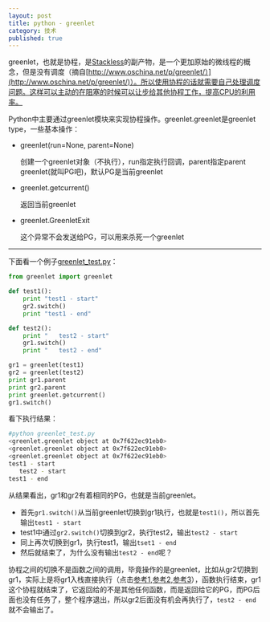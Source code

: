 ```yaml
---
layout: post
title: python - greenlet
category: 技术 
published: true
---
```


greenlet，也就是协程，是[Stackless](http://www.stackless.com/)的副产物，是一个更加原始的微线程的概念，但是没有调度（摘自[http://www.oschina.net/p/greenlet/）](http://www.oschina.net/p/greenlet/)）。所以使用协程的话就需要自己处理调度问题。这样可以主动的在阻塞的时候可以让步给其他协程工作，提高CPU的利用率。

Python中主要通过greenlet模块来实现协程操作。greenlet.greenlet是greenlet type，一些基本操作：

- greenlet(run=None, parent=None)

  创建一个greenlet对象（不执行），run指定执行回调，parent指定parent greenlet(就叫PG吧)，默认PG是当前greenlet

- greenlet.getcurrent()

  返回当前greenlet

- greenlet.GreenletExit

  这个异常不会发送给PG，可以用来杀死一个greenlet

--------------------------------------------------------------------------------

下面看一个例子[greenlet_test.py][1]：

```python
from greenlet import greenlet

def test1():
    print "test1 - start"
    gr2.switch()
    print "test1 - end"

def test2():
    print "   test2 - start"
    gr1.switch()
    print "   test2 - end"

gr1 = greenlet(test1)
gr2 = greenlet(test2)
print gr1.parent
print gr2.parent
print greenlet.getcurrent()
gr1.switch()
```

看下执行结果：

```bash
#python greenlet_test.py
<greenlet.greenlet object at 0x7f622ec91eb0>
<greenlet.greenlet object at 0x7f622ec91eb0>
<greenlet.greenlet object at 0x7f622ec91eb0>
test1 - start
   test2 - start
test1 - end
```

从结果看出，gr1和gr2有着相同的PG，也就是当前greenlet。

- 首先`gr1.switch()`从当前greenlet切换到gr1执行，也就是`test1()`，所以首先输出`test1 - start`
- test1中通过`gr2.switch()`切换到gr2，执行test2，输出`test2 - start`
- 同上再次切换到gr1，执行test1，输出`tset1 - end`
- 然后就结束了，为什么没有输出`test2 - end`呢？

协程之间的切换不是函数之间的调用，毕竟操作的是greenlet，比如从gr2切换到gr1，实际上是将gr1入栈直接执行（点击[参考1][3],[参考2][4],[参考3][5]），函数执行结束，gr1这个协程就结束了，它返回给的不是其他任何函数，而是返回给它的PG，而PG后面也没有任务了，整个程序退出，所以gr2后面没有机会再执行了，`test2 - end`就不会输出了。

[1]: https://github.com/cheneydc/test_example/tree/master/greenlet
[2]: https://github.com/python-greenlet/greenlet/blob/master/greenlet.c
[3]: http://segmentfault.com/a/1190000000626309
[4]: https://code.google.com/p/libhjw/wiki/notes_on_greenlet#greenlet_not_stated
[5]: http://www.cnblogs.com/qiyukun/p/4754077.html
